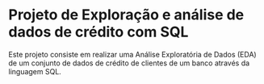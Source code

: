 #  Projeto de Exploração e análise de dados de crédito com SQL

Este projeto consiste em realizar uma Análise Exploratória de Dados (EDA) de um conjunto de dados de crédito de clientes de um banco através da linguagem SQL.
